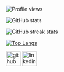 <!-- <p align="right">
   <img src=https://github.com/munish8448/munish8448/blob/main/_banner.gif>
</p>
 -->

<!---# Hi, I'm Munish Kumar --->


![Profile views](https://gpvc.arturio.dev/munish8448)  

![GitHub stats](https://github-readme-stats.vercel.app/api?username=munish8448&show_icons=true)  

![GitHub streak stats](https://github-readme-streak-stats.herokuapp.com/?user=munish8448)  

[![Top Langs](https://github-readme-stats.vercel.app/api/top-langs/?username=munish8448)](https://github.com/anuraghazra/github-readme-stats)


<!-- 
## Skills

## Work
[java](https://github.com/munish8448/learning_java)

  

![GitHub stats](https://github-readme-stats.vercel.app/api?username=munish8448&show_icons=true)  
 -->
 
[<img src='https://cdn.jsdelivr.net/npm/simple-icons@3.0.1/icons/github.svg' alt='github' height='40'>](https://github.com/munish8448)  [<img src='https://cdn.jsdelivr.net/npm/simple-icons@3.0.1/icons/linkedin.svg' alt='linkedin' height='40'>](https://www.linkedin.com/in/munish-kumar-8483401b4/)  






<!---
munish8448/munish8448 is a ✨ special ✨ repository because its `README.md` (this file) appears on your GitHub profile.
You can click the Preview link to take a look at your changes.


links
https://auto.creavite.co/discord-profile-banners
https://arturssmirnovs.github.io/github-profile-readme-generator/

--->


